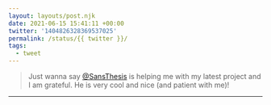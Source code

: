 ```yaml
---
layout: layouts/post.njk
date: 2021-06-15 15:41:11 +00:00
twitter: '1404826328369537025'
permalink: /status/{{ twitter }}/
tags: 
  - tweet
---
```


> Just wanna say [@SansThesis](https://twitter.com/SansThesis) is helping me with my latest project and I am grateful. He is very cool and nice (and patient with me)!

---

